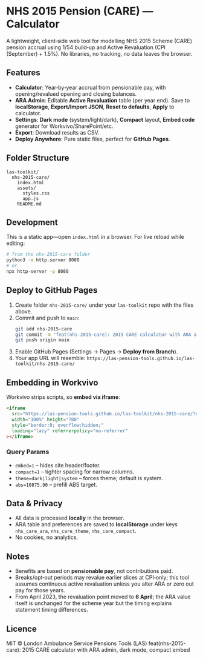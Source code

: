 # NHS 2015 Pension (CARE) — Calculator

A lightweight, client‑side web tool for modelling NHS 2015 Scheme (CARE) pension accrual using 1/54 build‑up and Active Revaluation (CPI (September) + 1.5%). No libraries, no tracking, no data leaves the browser.

## Features
- **Calculator**: Year‑by‑year accrual from pensionable pay, with opening/revalued opening and closing balances.
- **ARA Admin**: Editable **Active Revaluation** table (per year end). Save to **localStorage**, **Export/Import JSON**, **Reset to defaults**, **Apply** to calculator.
- **Settings**: **Dark mode** (system/light/dark), **Compact** layout, **Embed code** generator for Workvivo/SharePoint/etc.
- **Export**: Download results as CSV.
- **Deploy Anywhere**: Pure static files, perfect for **GitHub Pages**.

## Folder Structure
```
las-toolkit/
  nhs-2015-care/
    index.html
    assets/
      styles.css
      app.js
    README.md
```

## Development
This is a static app—open `index.html` in a browser. For live reload while editing:

```bash
# from the nhs-2015-care folder
python3 -m http.server 8080
# or
npx http-server -p 8080
```

## Deploy to GitHub Pages
1. Create folder `nhs-2015-care/` under your `las-toolkit` repo with the files above.
2. Commit and push to `main`:
   ```bash
   git add nhs-2015-care
   git commit -m "feat(nhs-2015-care): 2015 CARE calculator with ARA admin, dark mode, compact embed"
   git push origin main
   ```
3. Enable GitHub Pages (Settings → Pages → **Deploy from Branch**).
4. Your app URL will resemble:
   `https://las-pension-tools.github.io/las-toolkit/nhs-2015-care/`

## Embedding in Workvivo
Workvivo strips scripts, so **embed via iframe**:

```html
<iframe
  src="https://las-pension-tools.github.io/las-toolkit/nhs-2015-care/?embed=1&compact=1&theme=dark&abs=10875.90"
  width="100%" height="780"
  style="border:0; overflow:hidden;"
  loading="lazy" referrerpolicy="no-referrer"
></iframe>
```

### Query Params
- `embed=1` – hides site header/footer.
- `compact=1` – tighter spacing for narrow columns.
- `theme=dark|light|system` – forces theme; default is system.
- `abs=10875.90` – prefill ABS target.

## Data & Privacy
- All data is processed **locally** in the browser.
- ARA table and preferences are saved to **localStorage** under keys `nhs_care_ara`, `nhs_care_theme`, `nhs_care_compact`.
- No cookies, no analytics.

## Notes
- Benefits are based on **pensionable pay**, not contributions paid.
- Breaks/opt‑out periods may revalue earlier slices at CPI‑only; this tool assumes continuous active revaluation unless you alter ARA or zero out pay for those years.
- From April 2023, the revaluation point moved to **6 April**; the ARA value itself is unchanged for the scheme year but the timing explains statement timing differences.

## Licence
MIT © London Ambulance Service Pensions Tools (LAS)
feat(nhs-2015-care): 2015 CARE calculator with ARA admin, dark mode, compact embed


